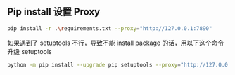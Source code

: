 
## Pip install 设置 Proxy

```bash
pip install -r .\requirements.txt --proxy="http://127.0.0.1:7890"
```

如果遇到了 setuptools 不行，导致不能 install package 的话，用以下这个命令升级 setuptools

```bash
python -m pip install --upgrade pip setuptools --proxy="http://127.0.0.1:7890"
```
